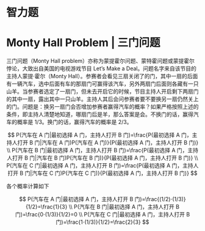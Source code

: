 # 智力题

# Monty Hall Problem | 三门问题

三门问题（Monty Hall problem）亦称为蒙提霍尔问题、蒙特霍问题或蒙提霍尔悖论，大致出自美国的电视游戏节目 Let’s Make a Deal。问题名字来自该节目的主持人蒙提·霍尔（Monty Hall）。参赛者会看见三扇关闭了的门，其中一扇的后面有一辆汽车，选中后面有车的那扇门可赢得该汽车，另外两扇门后面则各藏有一只山羊。当参赛者选定了一扇门，但未去开启它的时候，节目主持人开启剩下两扇门的其中一扇，露出其中一只山羊。主持人其后会问参赛者要不要换另一扇仍然关上的门。问题是：换另一扇门会否增加参赛者赢得汽车的概率？如果严格按照上述的条件，即主持人清楚地知道，哪扇门后是羊，那么答案是会。不换门的话，赢得汽车的概率是 1/3。换门的话，赢得汽车的概率是 2/3。

$$
P(汽车在 A 门|最初选择 A 门，主持人打开 B 门)=\frac{P(最初选择 A 门，主持人打开 B 门|汽车在 A 门)P(汽车在 A 门)}{P(最初选择 A 门，主持人打开 B 门)} \\
P(汽车在 B 门|最初选择 A 门，主持人打开 B 门)=\frac{P(最初选择 A 门，主持人打开 B 门|汽车在 B 门)P(汽车在 B 门)}{P(最初选择 A 门，主持人打开 B 门)} \\
P(汽车在 C 门|最初选择 A 门，主持人打开 B 门)=\frac{P(最初选择 A 门，主持人打开 B 门|汽车在 C 门)P(汽车在 C 门)}{P(最初选择 A 门，主持人打开 B 门)}
$$

各个概率计算如下

$$
P(汽车在 A 门|最初选择 A 门，主持人打开 B 门)=\frac{(1/2)⋅(1/3)}{1/2}=\frac{1}{3} \\
P(汽车在 B 门|最初选择 A 门，主持人打开 B 门)=\frac{0⋅(1/3)}{1/2}=0 \\
P(汽车在 C 门|最初选择 A 门，主持人打开 B 门)=\frac{1⋅(1/3)}{1/2}=\frac{2}{3}
$$
